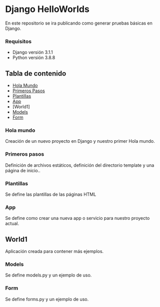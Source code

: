 # Django HelloWorlds
En este repositorio se ira publicando como generar pruebas básicas en Django.

### Requisitos 
- Django versión 3.1.1
- Python versión 3.8.8

## Tabla de contenido
- [Hola Mundo](#hola-mundo)
- [Primeros Pasos](#primeros-pasos )
- [Plantillas](#plantillas)
- [App](#app)
- [World1]
-   [Models](#models)
-   [Form](#form)



### Hola mundo 
Creación de un nuevo proyecto en Django y nuestro primer Hola mundo. 

### Primeros pasos
Definición de archivos estáticos, definición del directorio template y una página de inicio..

### Plantillas
Se define las plantillas de las páginas HTML

### App
Se define como crear una nueva app o servicio para nuestro proyecto actual.

## World1
Aplicación creada para contener más ejemplos.

### Models
Se define models.py y un ejemplo de uso.

### Form
Se define forms.py y un ejemplo de uso.